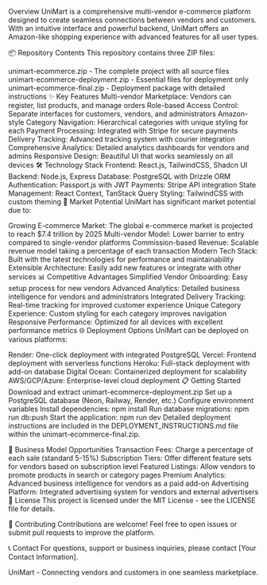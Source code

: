 Overview
UniMart is a comprehensive multi-vendor e-commerce platform designed to create seamless connections between vendors and customers. With an intuitive interface and powerful backend, UniMart offers an Amazon-like shopping experience with advanced features for all user types.

📦 Repository Contents
This repository contains three ZIP files:

unimart-ecommerce.zip - The complete project with all source files
unimart-ecommerce-deployment.zip - Essential files for deployment only
unimart-ecommerce-final.zip - Deployment package with detailed instructions
✨ Key Features
Multi-vendor Marketplace: Vendors can register, list products, and manage orders
Role-based Access Control: Separate interfaces for customers, vendors, and administrators
Amazon-style Category Navigation: Hierarchical categories with unique styling for each
Payment Processing: Integrated with Stripe for secure payments
Delivery Tracking: Advanced tracking system with courier integration
Comprehensive Analytics: Detailed analytics dashboards for vendors and admins
Responsive Design: Beautiful UI that works seamlessly on all devices
🛠️ Technology Stack
Frontend: React.js, TailwindCSS, Shadcn UI
Backend: Node.js, Express
Database: PostgreSQL with Drizzle ORM
Authentication: Passport.js with JWT
Payments: Stripe API integration
State Management: React Context, TanStack Query
Styling: TailwindCSS with custom theming
🚀 Market Potential
UniMart has significant market potential due to:

Growing E-commerce Market: The global e-commerce market is projected to reach $7.4 trillion by 2025
Multi-vendor Model: Lower barrier to entry compared to single-vendor platforms
Commission-based Revenue: Scalable revenue model taking a percentage of each transaction
Modern Tech Stack: Built with the latest technologies for performance and maintainability
Extensible Architecture: Easily add new features or integrate with other services
📊 Competitive Advantages
Simplified Vendor Onboarding: Easy setup process for new vendors
Advanced Analytics: Detailed business intelligence for vendors and administrators
Integrated Delivery Tracking: Real-time tracking for improved customer experience
Unique Category Experience: Custom styling for each category improves navigation
Responsive Performance: Optimized for all devices with excellent performance metrics
🌐 Deployment Options
UniMart can be deployed on various platforms:

Render: One-click deployment with integrated PostgreSQL
Vercel: Frontend deployment with serverless functions
Heroku: Full-stack deployment with add-on database
Digital Ocean: Containerized deployment for scalability
AWS/GCP/Azure: Enterprise-level cloud deployment
📋 Getting Started
Download and extract unimart-ecommerce-deployment.zip
Set up a PostgreSQL database (Neon, Railway, Render, etc.)
Configure environment variables
Install dependencies: npm install
Run database migrations: npm run db:push
Start the application: npm run dev
Detailed deployment instructions are included in the DEPLOYMENT_INSTRUCTIONS.md file within the unimart-ecommerce-final.zip.

💼 Business Model Opportunities
Transaction Fees: Charge a percentage of each sale (standard 5-15%)
Subscription Tiers: Offer different feature sets for vendors based on subscription level
Featured Listings: Allow vendors to promote products in search or category pages
Premium Analytics: Advanced business intelligence for vendors as a paid add-on
Advertising Platform: Integrated advertising system for vendors and external advertisers
📝 License
This project is licensed under the MIT License - see the LICENSE file for details.

🤝 Contributing
Contributions are welcome! Feel free to open issues or submit pull requests to improve the platform.

📞 Contact
For questions, support or business inquiries, please contact [Your Contact Information].

UniMart - Connecting vendors and customers in one seamless marketplace.
